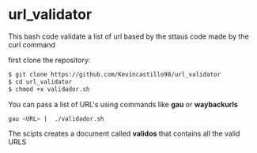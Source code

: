 # url_validator
This bash code validate a list of url based by the sttaus code made by the curl command

first clone the repository:

```bash
$ git clone https://github.com/Kevincastillo98/url_validator
$ cd url_validator
$ chmod +x validador.sh
```

You can pass a list of URL's using commands like **gau** or **waybackurls**

```bash
gau <URL> |  ./validador.sh 
```

The scipts creates a document called **validos** that contains all the valid URLS




